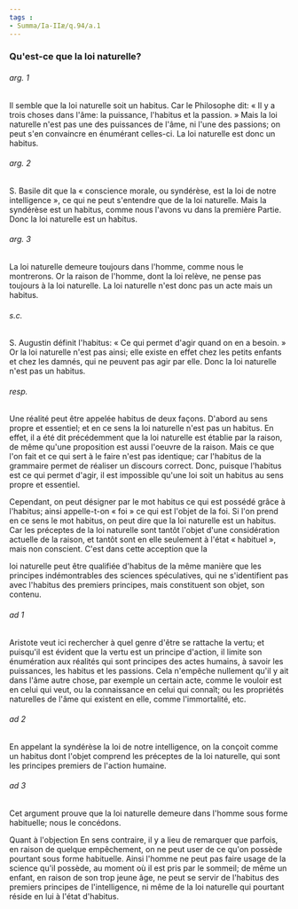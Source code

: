 ```yaml
---
tags : 
- Summa/Ia-IIæ/q.94/a.1
---
```


### Qu'est-ce que la loi naturelle?

###### arg. 1
Il semble que la loi naturelle soit un habitus. Car le Philosophe dit: « Il y a trois choses dans l'âme: la puissance, l'habitus et la passion. » Mais la loi naturelle n'est pas une des puissances de l'âme, ni l'une des passions; on peut s'en convaincre en énumérant celles-ci. La loi naturelle est donc un habitus. 

###### arg. 2
S. Basile dit que la « conscience morale, ou syndérèse, est la loi de notre intelligence », ce qui ne peut s'entendre que de la loi naturelle. Mais la syndérèse est un habitus, comme nous l'avons vu dans la première Partie. Donc la loi naturelle est un habitus. 

###### arg. 3
La loi naturelle demeure toujours dans l'homme, comme nous le montrerons. Or la raison de l'homme, dont la loi relève, ne pense pas toujours à la loi naturelle. La loi naturelle n'est donc pas un acte mais un habitus. 

###### s.c.
S. Augustin définit l'habitus: « Ce qui permet d'agir quand on en a besoin. » Or la loi naturelle n'est pas ainsi; elle existe en effet chez les petits enfants et chez les damnés, qui ne peuvent pas agir par elle. Donc la loi naturelle n'est pas un habitus. 

###### resp.
Une réalité peut être appelée habitus de deux façons. D'abord au sens propre et essentiel; et en ce sens la loi naturelle n'est pas un habitus. En effet, il a été dit précédemment que la loi naturelle est établie par la raison, de même qu'une proposition est aussi l'oeuvre de la raison. Mais ce que l'on fait et ce qui sert à le faire n'est pas identique; car l'habitus de la grammaire permet de réaliser un discours correct. Donc, puisque l'habitus est ce qui permet d'agir, il est impossible qu'une loi soit un habitus au sens propre et essentiel. 

Cependant, on peut désigner par le mot habitus ce qui est possédé grâce à l'habitus; ainsi appelle-t-on « foi » ce qui est l'objet de la foi. Si l'on prend en ce sens le mot habitus, on peut dire que la loi naturelle est un habitus. Car les préceptes de la loi naturelle sont tantôt l'objet d'une considération actuelle de la raison, et tantôt sont en elle seulement à l'état « habituel », mais non conscient. C'est dans cette acception que la 

loi naturelle peut être qualifiée d'habitus de la même manière que les principes indémontrables des sciences spéculatives, qui ne s'identifient pas avec l'habitus des premiers principes, mais constituent son objet, son contenu. 

###### ad 1
Aristote veut ici rechercher à quel genre d'être se rattache la vertu; et puisqu'il est évident que la vertu est un principe d'action, il limite son énumération aux réalités qui sont principes des actes humains, à savoir les puissances, les habitus et les passions. Cela n'empêche nullement qu'il y ait dans l'âme autre chose, par exemple un certain acte, comme le vouloir est en celui qui veut, ou la connaissance en celui qui connaît; ou les propriétés naturelles de l'âme qui existent en elle, comme l'immortalité, etc. 

###### ad 2
En appelant la syndérèse la loi de notre intelligence, on la conçoit comme un habitus dont l'objet comprend les préceptes de la loi naturelle, qui sont les principes premiers de l'action humaine. 

###### ad 3
Cet argument prouve que la loi naturelle demeure dans l'homme sous forme habituelle; nous le concédons. 

Quant à l'objection En sens contraire, il y a lieu de remarquer que parfois, en raison de quelque empêchement, on ne peut user de ce qu'on possède pourtant sous forme habituelle. Ainsi l'homme ne peut pas faire usage de la science qu'il possède, au moment où il est pris par le sommeil; de même un enfant, en raison de son trop jeune âge, ne peut se servir de l'habitus des premiers principes de l'intelligence, ni même de la loi naturelle qui pourtant réside en lui à l'état d'habitus. 

